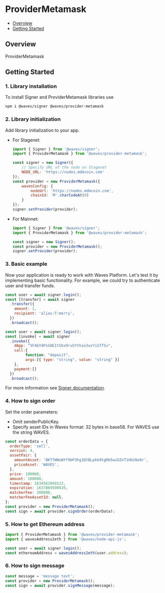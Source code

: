 # ProviderMetamask

* [Overview](#overview)
* [Getting Started](#getting-started)

<a id="overview"></a>
## Overview

ProviderMetamask

<a id="getting-started"></a>
## Getting Started

### 1. Library installation

To install Signer and ProviderMetamask libraries use

```bash
npm i @waves/signer @waves/provider-metamask
```

### 2. Library initialization

Add library initialization to your app.

* For Stagenet:

	```js
	import { Signer } from '@waves/signer';
	import { ProviderMetamask } from '@waves/provider-metamask';

	const signer = new Signer({
		// Specify URL of the node on Stagenet
		NODE_URL: 'https://nodes.mdmcoin.com'
	});
	const provider = new ProviderMetamask({
		wavesConfig: {
			nodeUrl: 'https://nodes.mdmcoin.com',
			chainId: 'M'.charCodeAt(0)
		}
	});
	signer.setProvider(provider);
	```

* For Mainnet:

	```js
	import { Signer } from '@waves/signer';
	import { ProviderMetamask } from '@waves/provider-metamask';

	const signer = new Signer();
	const provider = new ProviderMetamask();
	signer.setProvider(provider);
	```

### 3. Basic example

Now your application is ready to work with Waves Platform. Let's test it by implementing basic functionality. For example, we could try to authenticate user and transfer funds.

```js
const user = await signer.login();
const [transfer] = await signer
  .transfer({
	amount: 1,
	recipient: 'alias:T:merry',
  })
  .broadcast();
```

```js
const user = await signer.login();
const [invoke] = await signer
  .invoke({
	dApp: "3F4bY4PsS8E1tShx9ruSYthie3uzYiSffSv",
	call:{
		 function: "deposit",
		 args:[{ type: "string", value: "string" }]
	},
	payment:[]
  })
  .broadcast();
```

For more information see [Signer documentation](https://github.com/mdmcoin/mdmsigner/blob/master/README.md).

### 4. How to sign order

Set the order parameters:
- Omit senderPublicKey.
- Specify asset IDs in Waves format: 32 bytes in base58. For WAVES use the string WAVES.

```js
const orderData = {
  orderType: 'sell',
  version: 4,
  assetPair: {
	amountAsset: '8KTfWNoWYf9bP3hg1QYBLpkk9tgRb5wiUZnT1HUiNa9r',
	priceAsset: 'WAVES',
  },
  price: 100000,
  amount: 100000,
  timestamp: 1634563969123,
  expiration: 1637069590926,
  matcherFee: 300000,
  matcherFeeAssetId: null,
};
const provider = new ProviderMetamask();
const sign = await provider.signOrder(orderData);
```

### 5. How to get Ethereum address

```js
import { ProviderMetamask } from '@waves/provider-metamask';
import { wavesAddress2eth } from '@waves/node-api-js';

const user = await signer.login();
const ethereumAddress = wavesAddress2eth(user.address);
```

### 6. How to sign message

```js
const message = 'message text';
const provider = new ProviderMetamask();
const sign = await provider.signMessage(message);
```
